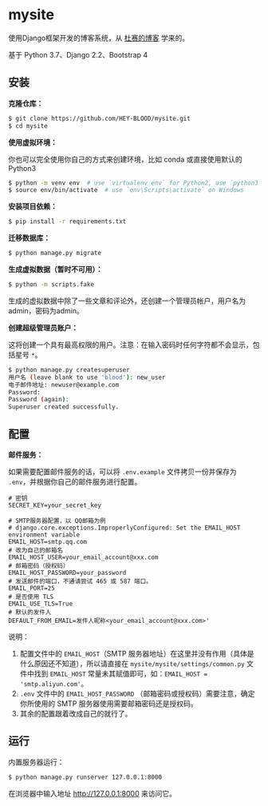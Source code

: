 # mysite

使用Django框架开发的博客系统，从 [杜赛的博客](https://www.dusaiphoto.com/) 学来的。

基于 Python 3.7、Django 2.2、Bootstrap 4

## 安装

**克隆仓库：**

```sh
$ git clone https://github.com/HEY-BLOOD/mysite.git
$ cd mysite
```

**使用虚拟环境：**

你也可以完全使用你自己的方式来创建环境，比如 conda 或直接使用默认的 Python3

```sh
$ python -m venv env  # use `virtualenv env` for Python2, use `python3 ...` for Python3 on Linux & macOS
$ source env/bin/activate  # use `env\Scripts\activate` on Windows
```

**安装项目依赖：**

```sh
$ pip install -r requirements.txt
```

**迁移数据库：**

```sh
$ python manage.py migrate
```

**生成虚拟数据（暂时不可用）：**

```sh
$ python -m scripts.fake
```

生成的虚拟数据中除了一些文章和评论外，还创建一个管理员帐户，用户名为admin，密码为admin。

**创建超级管理员账户：**

这将创建一个具有最高权限的用户。注意：在输入密码时任何字符都不会显示，包括星号 `*`。

```sh
$ python manage.py createsuperuser
用户名 (leave blank to use 'blood'): new_user
电子邮件地址: newuser@example.com
Password: 
Password (again):
Superuser created successfully.
```

## 配置

**邮件服务：**

如果需要配置邮件服务的话，可以将 `.env.example` 文件拷贝一份并保存为 `.env`，并根据你自己的邮件服务进行配置。

```
# 密钥
SECRET_KEY=your_secret_key

# SMTP服务器配置，以 QQ邮箱为例
# django.core.exceptions.ImproperlyConfigured: Set the EMAIL_HOST environment variable
EMAIL_HOST=smtp.qq.com
# 改为自己的邮箱名
EMAIL_HOST_USER=your_email_account@xxx.com
# 邮箱密码（授权码）
EMAIL_HOST_PASSWORD=your_password
# 发送邮件的端口，不通请尝试 465 或 587 端口。
EMAIL_PORT=25
# 是否使用 TLS
EMAIL_USE_TLS=True
# 默认的发件人
DEFAULT_FROM_EMAIL=发件人昵称<your_email_account@xxx.com>'
```

说明：

1. 配置文件中的 `EMAIL_HOST`（SMTP 服务器地址）在这里并没有作用（具体是什么原因还不知道），所以请直接在 `mysite/mysite/settings/common.py` 文件中找到 `EMAIL_HOST` 常量未其赋值即可，如：`EMAIL_HOST = 'smtp.aliyun.com'`。
2. `.env` 文件中的 `EMAIL_HOST_PASSWORD` （邮箱密码或授权码）需要注意，确定你所使用的 SMTP 服务器使用需要邮箱密码还是授权码。
3. 其余的配置跟着改成自己的就行了。

## 运行

内置服务器运行：

```sh
$ python manage.py runserver 127.0.0.1:8000
```

在浏览器中输入地址 http://127.0.0.1:8000 来访问它。

